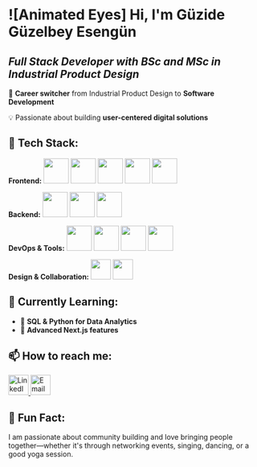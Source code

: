 # ![Animated Eyes] Hi, I'm Güzide Güzelbey Esengün  

## *Full Stack Developer with BSc and MSc in Industrial Product Design* 

🔄 **Career switcher** from Industrial Product Design to **Software Development**  

💡 Passionate about building **user-centered digital solutions**


## 🚀 **Tech Stack:**  

**Frontend:** <img src="https://cdn.jsdelivr.net/gh/devicons/devicon/icons/html5/html5-original.svg" height="50"/> <img src="https://cdn.jsdelivr.net/gh/devicons/devicon/icons/css3/css3-original.svg" height="50"/> <img src="https://cdn.jsdelivr.net/gh/devicons/devicon/icons/javascript/javascript-original.svg" height="50"/> <img src="https://cdn.jsdelivr.net/gh/devicons/devicon/icons/react/react-original.svg" height="50"/> <img src="https://cdn.jsdelivr.net/gh/devicons/devicon/icons/nextjs/nextjs-original-wordmark.svg" height="50"/>  

**Backend:** <img src="https://cdn.jsdelivr.net/gh/devicons/devicon/icons/nodejs/nodejs-original.svg" height="50"/> <img src="https://cdn.jsdelivr.net/gh/devicons/devicon/icons/express/express-original-wordmark.svg" height="50"/> <img src="https://cdn.jsdelivr.net/gh/devicons/devicon/icons/mysql/mysql-original-wordmark.svg" height="50"/>  

**DevOps & Tools:** <img src="https://cdn.jsdelivr.net/gh/devicons/devicon/icons/docker/docker-original.svg" height="50"/> <img src="https://cdn.jsdelivr.net/gh/devicons/devicon/icons/git/git-original.svg" height="50"/> <img src="https://cdn.jsdelivr.net/gh/devicons/devicon/icons/github/github-original.svg" height="50"/> <img src="https://cdn.jsdelivr.net/gh/devicons/devicon/icons/jira/jira-original.svg" height="50"/>  

**Design & Collaboration:** <img src="https://cdn.jsdelivr.net/gh/devicons/devicon/icons/figma/figma-original.svg" height="40"/> <img src="https://cdn.jsdelivr.net/gh/devicons/devicon/icons/slack/slack-original.svg" height="40"/>  



## 🌱 **Currently Learning:**  
- 📌 **SQL & Python for Data Analytics**  
- 📌 **Advanced Next.js features**


## 📫 **How to reach me:**  
<p align="left">
  <a href="[https://www.linkedin.com/in/your-linkedin-url](https://bit.ly/4kqoEq9)" target="_blank">
    <img src="https://cdn.jsdelivr.net/gh/devicons/devicon/icons/linkedin/linkedin-original.svg" alt="LinkedIn" width="40" />
  </a>
  <a href="mailto:guzide.guzelbey@gmail.com" target="_blank">
    <img src="https://img.icons8.com/fluent/48/000000/email.png" alt="Email" width="40" />
  </a>
</p>  


## 🔎 **Fun Fact:**  
I am passionate about community building and love bringing people together—whether it's through networking events, singing, dancing, or a good yoga session. 
